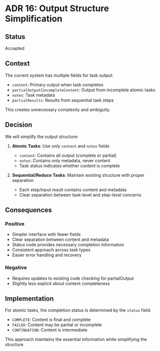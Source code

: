 # ADR 16: Output Structure Simplification

## Status
Accepted

## Context
The current system has multiple fields for task output:
- `content`: Primary output when task completes
- `partialOutput`/`incompleteContent`: Output from incomplete atomic tasks
- `notes`: Task metadata
- `partialResults`: Results from sequential task steps

This creates unnecessary complexity and ambiguity.

## Decision
We will simplify the output structure:

1. **Atomic Tasks**: Use only `content` and `notes` fields
   - `content`: Contains all output (complete or partial)
   - `notes`: Contains only metadata, never content
   - Task status indicates whether content is complete
   
2. **Sequential/Reduce Tasks**: Maintain existing structure with proper separation
   - Each step/input result contains content and metadata
   - Clear separation between task-level and step-level concerns

## Consequences

### Positive
- Simpler interface with fewer fields
- Clear separation between content and metadata
- Status code provides necessary completion information
- Consistent approach across task types
- Easier error handling and recovery

### Negative
- Requires updates to existing code checking for partialOutput
- Slightly less explicit about content completeness

## Implementation
For atomic tasks, the completion status is determined by the `status` field:
- `COMPLETE`: Content is final and complete
- `FAILED`: Content may be partial or incomplete
- `CONTINUATION`: Content is intermediate

This approach maintains the essential information while simplifying the structure.
